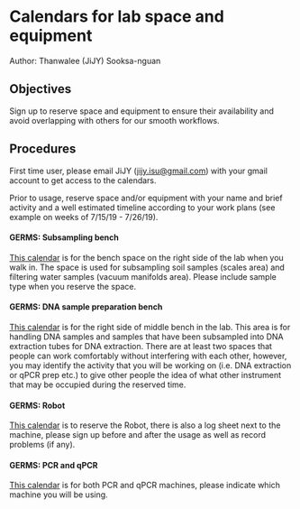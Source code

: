 # Calendars for lab space and equipment
Author: Thanwalee (JiJY) Sooksa-nguan
## Objectives

 
Sign up to reserve space and equipment to ensure their availability and avoid overlapping with others for our smooth workflows.
 
## Procedures
 
First time user, please email JiJY (jijy.isu@gmail.com) with your gmail account to get access to the calendars.
 
Prior to usage, reserve space and/or equipment with your name and brief activity and a well estimated timeline according to your work plans (see example on weeks of 7/15/19 - 7/26/19).

#### GERMS: Subsampling bench

<a href="https://calendar.google.com/calendar/b/1?cid=aXYxZjlycm00ZDRma2hsNzNha3NlZHFxaHNAZ3JvdXAuY2FsZW5kYXIuZ29vZ2xlLmNvbQ" target="_blank">This calendar</a> is for the bench space on the right side of the lab when you walk in. The space is used for subsampling soil samples (scales area) and filtering water samples (vacuum manifolds area). Please include sample type when you reserve the space.


#### GERMS: DNA sample preparation bench
<a href="https://calendar.google.com/calendar/b/1?cid=NjBnajNiZDVuOHQxczA5NDhwaDd1amlkYjhAZ3JvdXAuY2FsZW5kYXIuZ29vZ2xlLmNvbQ" target="blank">This calendar</a> is for the right side of middle bench in the lab. This area is for handling DNA samples and samples that have been subsampled into DNA extraction tubes for DNA extraction. There are at least two spaces that people can work comfortably without interfering with each other, however, you may identify the activity that you will be working on (i.e. DNA extraction or qPCR prep etc.) to give other people the idea of what other instrument that may be occupied during the reserved time.


#### GERMS: Robot
<a href="https://calendar.google.com/calendar/b/1?cid=a3ZqbXZhZmFhc2pjdTg4OHVobmZpcDJiOW9AZ3JvdXAuY2FsZW5kYXIuZ29vZ2xlLmNvbQ" target="_blank">This calendar</a> is to reserve the Robot, there is also a log sheet next to the machine, please sign up before and after the usage as well as record problems (if any).


#### GERMS: PCR and qPCR
<a href="https://calendar.google.com/calendar/b/1?cid=cHJ1MmRsaGZndGdqM2xvdDdkc3FzM2FmMDBAZ3JvdXAuY2FsZW5kYXIuZ29vZ2xlLmNvbQ" target="_blank">This calendar</a> is for both PCR and qPCR machines, please indicate which machine you will be using.
